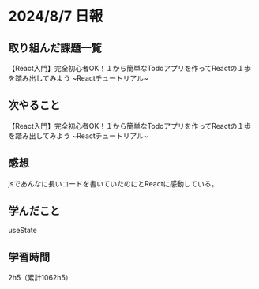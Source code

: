# 2024/8/7 日報
## 取り組んだ課題一覧
【React入門】完全初心者OK！１から簡単なTodoアプリを作ってReactの１歩を踏み出してみよう ~Reactチュートリアル~

## 次やること
【React入門】完全初心者OK！１から簡単なTodoアプリを作ってReactの１歩を踏み出してみよう ~Reactチュートリアル~


## 感想
jsであんなに長いコードを書いていたのにとReactに感動している。

## 学んだこと
useState


## 学習時間
2h5（累計1062h5）
